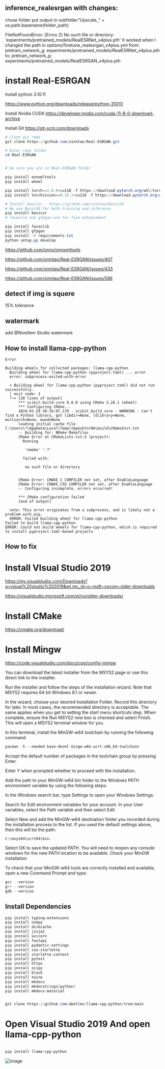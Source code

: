 ## inference_realesrgan with changes:
chose folder
put output in subfolder"Upscale_" + os.path.basename(folder_path)

FileNotFoundError: [Errno 2] No such file or directory: 'experiments/pretrained_models/RealESRNet_x4plus.pth' 
It worked when I changed the path in  options/finetune_realesrgan_x4plus.yml
from:
pretrain_network_g: experiments/pretrained_models/RealESRNet_x4plus.pth
to:
pretrain_network_g: experiments/pretrained_models/RealESRGAN_x4plus.pth

# install Real-ESRGAN

Install python 3.10.11

https://www.python.org/downloads/release/python-31011/

Install Nvidia CUDA
https://developer.nvidia.com/cuda-11-8-0-download-archive

Install Git
https://git-scm.com/downloads

```powershell
# clone git repo
git clone https://github.com/xinntao/Real-ESRGAN.git

# Enter repo folder
cd Real-ESRGAN

```


```powershell

# be sure you are in Real-ESRGAN folder

pip install onnxmltools
pip install wheel

pip install torch==2.0.0+cu118 -f https://download.pytorch.org/whl/torch_stable.html
pip install torchvision==0.15.1+cu118 -f https://download.pytorch.org/whl/torch_stable.html

# Install basicsr - https://github.com/xinntao/BasicSR
# We use BasicSR for both training and inference
pip install basicsr
# facexlib and gfpgan are for face enhancement

pip install facexlib
pip install gfpgan
pip install -r requirements.txt
python setup.py develop
```

https://github.com/onnx/onnxmltools

https://github.com/xinntao/Real-ESRGAN/issues/407

https://github.com/xinntao/Real-ESRGAN/issues/433

https://github.com/xinntao/Real-ESRGAN/issues/586
## detect if img is squere
15% tolerance

## watermark
add @Nivellem Studio watermark

## How to install llama-cpp-python

``` Error log
Error

Building wheels for collected packages: llama-cpp-python
  Building wheel for llama-cpp-python (pyproject.toml) ... error
  error: subprocess-exited-with-error

  × Building wheel for llama-cpp-python (pyproject.toml) did not run successfully.
  │ exit code: 1
  ╰─> [20 lines of output]
      *** scikit-build-core 0.8.0 using CMake 3.28.1 (wheel)
      *** Configuring CMake...
      2024-01-29 20:16:07,178 - scikit_build_core - WARNING - Can't find a Python library, got libdir=None, ldlibrary=None, multiarch=None, masd=None
      loading initial cache file C:\Users\*\AppData\Local\Temp\tmpeuhtnr0m\build\CMakeInit.txt
      -- Building for: NMake Makefiles
      CMake Error at CMakeLists.txt:3 (project):
        Running

         'nmake' '-?'

        failed with:

         no such file or directory


      CMake Error: CMAKE_C_COMPILER not set, after EnableLanguage
      CMake Error: CMAKE_CXX_COMPILER not set, after EnableLanguage
      -- Configuring incomplete, errors occurred!

      *** CMake configuration failed
      [end of output]

  note: This error originates from a subprocess, and is likely not a problem with pip.
  ERROR: Failed building wheel for llama-cpp-python
Failed to build llama-cpp-python
ERROR: Could not build wheels for llama-cpp-python, which is required to install pyproject.toml-based projects
```


## How to fix

# Install VIsual Studio 2019

https://my.visualstudio.com/Downloads?q=visual%20studio%202019&wt.mc_id=o~msft~vscom~older-downloads


https://visualstudio.microsoft.com/pl/vs/older-downloads/

# Install CMake 

https://cmake.org/download/

# Install Mingw

https://code.visualstudio.com/docs/cpp/config-mingw

You can download the latest installer from the MSYS2 page or use this direct link to the installer.

Run the installer and follow the steps of the installation wizard. Note that MSYS2 requires 64 bit Windows 8.1 or newer.

In the wizard, choose your desired Installation Folder. Record this directory for later. In most cases, the recommended directory is acceptable. The same applies when you get to setting the start menu shortcuts step. When complete, ensure the Run MSYS2 now box is checked and select Finish. This will open a MSYS2 terminal window for you.

In this terminal, install the MinGW-w64 toolchain by running the following command:

```powershell
pacman -S --needed base-devel mingw-w64-ucrt-x86_64-toolchain

```

Accept the default number of packages in the toolchain group by pressing Enter.

Enter Y when prompted whether to proceed with the installation.

Add the path to your MinGW-w64 bin folder to the Windows PATH environment variable by using the following steps:

In the Windows search bar, type Settings to open your Windows Settings.

Search for Edit environment variables for your account.
In your User variables, select the Path variable and then select Edit.

Select New and add the MinGW-w64 destination folder you recorded during the installation process to the list. If you used the default settings above, then this will be the path: 

``` add to Path
C:\msys64\ucrt64\bin.
```

Select OK to save the updated PATH. You will need to reopen any console windows for the new PATH location to be available.
Check your MinGW installation

To check that your MinGW-w64 tools are correctly installed and available, open a new Command Prompt and type:

```powershell
gcc --version
g++ --version
gdb --version

```

## Install Dependencies

```powershell
pip install typing-extensions
pip install numpy
pip install diskcache
pip install jinja2
pip install uvicorn
pip install fastapi
pip install pydantic-settings
pip install sse-starlette
pip install starlette-context
pip install pytest
pip install httpx
pip install scipy
pip install black
pip install twine
pip install mkdocs
pip install mkdocstrings[python]
pip install mkdocs-material

```


```powershell

git clone https://github.com/abetlen/llama-cpp-python/tree/main

```

# Open Visual Studio 2019 And open llama-cpp-python

```powershell

pip install llama-cpp-python

```

![image](https://github.com/Nivellem/Python_imgProcessing_tools/assets/84031994/1cf6c4a9-43c8-4b89-abf0-57b2575e1721)





